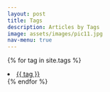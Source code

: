```yaml
---
layout: post
title: Tags
description: Articles by Tags
image: assets/images/pic11.jpg
nav-menu: true
---
```


{% for tag in site.tags %}
<li><a href="{{ site.baseurl }}/{{ tag }}">{{ tag }}</a></li>
{% endfor %}